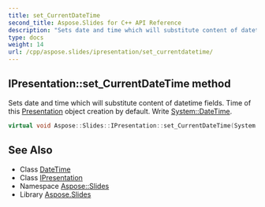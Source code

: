 ```yaml
---
title: set_CurrentDateTime
second_title: Aspose.Slides for C++ API Reference
description: "Sets date and time which will substitute content of datetime fields. Time of this Presentation object creation by default. Write System::DateTime."
type: docs
weight: 14
url: /cpp/aspose.slides/ipresentation/set_currentdatetime/
---
```

## IPresentation::set_CurrentDateTime method


Sets date and time which will substitute content of datetime fields. Time of this [Presentation](../../presentation/) object creation by default. Write [System::DateTime](../../../system/datetime/).

```cpp
virtual void Aspose::Slides::IPresentation::set_CurrentDateTime(System::DateTime value)=0
```

## See Also

* Class [DateTime](../../../system/datetime/)
* Class [IPresentation](../)
* Namespace [Aspose::Slides](../../)
* Library [Aspose.Slides](../../../)
